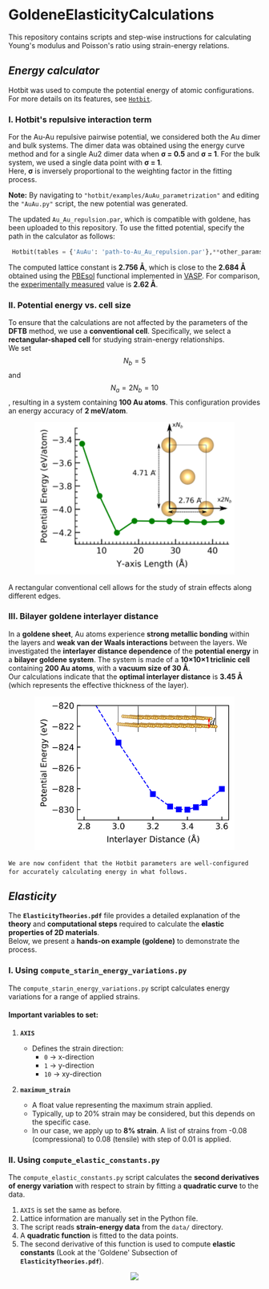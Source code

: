 # GoldeneElasticityCalculations
This repository contains scripts and step-wise instructions for calculating Young's modulus and Poisson's ratio using strain-energy relations.

## _Energy calculator_
Hotbit was used to compute the potential energy of atomic configurations. For more details on its features, see [`Hotbit`](https://github.com/pekkosk/hotbit).  

### I. Hotbit's repulsive interaction term
For the Au-Au repulsive pairwise potential, we considered both the Au dimer and bulk systems.
The dimer data was obtained using the energy curve method and for a single Au2 dimer data when **σ = 0.5** and **σ = 1**.
For the bulk system, we used a single data point with **σ = 1**.  
Here, **σ** is inversely proportional to the weighting factor in the fitting process.  

**Note:** By navigating to `"hotbit/examples/AuAu_parametrization"` and editing the `"AuAu.py"` script, the new potential was generated.

The updated `Au_Au_repulsion.par`, which is compatible with goldene, has been uploaded to this repository.
To use the fitted potential, specify the path in the calculator as follows:

```python
 Hotbit(tables = {'AuAu': 'path-to-Au_Au_repulsion.par'},**other_params)
```
The computed lattice constant is **2.756 &#197;**, which is close to the **2.684 &#197;** obtained using the [PBEsol](https://www.vasp.at/wiki/index.php/GGA) functional implemented in [VASP](https://www.vasp.at/).
For comparison, the [experimentally measured](https://www.nature.com/articles/s44160-024-00518-4) value is **2.62 &#197;**. 

### II. Potential energy vs. cell size
To ensure that the calculations are not affected by the parameters of the **DFTB** method, we use a **conventional cell**.
Specifically, we select a **rectangular-shaped cell** for studying strain-energy relationships.  
We set $$N_b = 5$$ and $$N_a = 2 N_b = 10$$, resulting in a system containing **100 Au atoms**.
This configuration provides an energy accuracy of **2 meV/atom**.

<p align="center">
  <img src="images/cellsize-energy-withunitcell.png" 
       alt="Cell Size vs. potential energy plot with a rectangular unit cell (top view)." 
       width="400">
</p>

A rectangular conventional cell allows for the study of strain effects along different edges.

### III. Bilayer goldene interlayer distance
In a **goldene sheet**, Au atoms experience **strong metallic bonding** within the layers and **weak van der Waals interactions** between the layers.
We investigated the **interlayer distance dependence** of the **potential energy** in a **bilayer goldene system**.
The system is made of a **10×10×1 triclinic cell** containing **200 Au atoms**, with a **vacuum size of 30 &#197;**.  
Our calculations indicate that the **optimal interlayer distance** is **3.45 &#197;** (which represents the effective thickness of the layer).

<p align="center">
  <img src="images/distance-energy-withcell.png" 
       alt="Interlayer distance vs. potential energy." 
       width="400">
</p>

`We are now confident that the Hotbit parameters are well-configured for accurately calculating energy in what follows.`

## _Elasticity_
The **`ElasticityTheories.pdf`** file provides a detailed explanation of the **theory** and **computational steps** required to calculate the **elastic properties of 2D materials**.  
Below, we present a **hands-on example (goldene)** to demonstrate the process.

### I. Using `compute_starin_energy_variations.py`

The `compute_starin_energy_variations.py` script calculates energy variations for a range of applied strains. 

#### Important variables to set:
1. **`AXIS`**  
   - Defines the strain direction:  
     - `0` → x-direction  
     - `1` → y-direction  
     - `10` → xy-direction  

2. **`maximum_strain`**  
   - A float value representing the maximum strain applied.  
   - Typically, up to 20% strain may be considered, but this depends on the specific case.  
   - In our case, we apply up to **8% strain**. A list of strains from -0.08 (compressional) to 0.08 (tensile) with step of 0.01 is applied.

### II. Using `compute_elastic_constants.py`
The `compute_elastic_constants.py` script calculates the **second derivatives of energy variation** with respect to strain by fitting a **quadratic curve** to the data. 

1. `AXIS` is set the same as before.
2. Lattice information are manually set in the Python file.
3. The script reads **strain-energy data** from the `data/` directory.
4. A **quadratic function** is fitted to the data points.
5. The second derivative of this function is used to compute **elastic constants** (Look at the 'Goldene' Subsection of **`ElasticityTheories.pdf`**).

<p align="center">
  <img src="images/goldene.png" 
       width="600">
</p>



